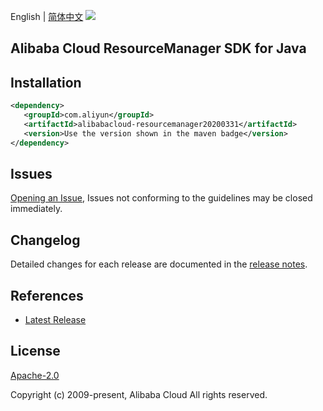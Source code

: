 English | [简体中文](README-CN.md)
![](https://aliyunsdk-pages.alicdn.com/icons/AlibabaCloud.svg)

## Alibaba Cloud ResourceManager SDK for Java

## Installation

```xml
<dependency>
   <groupId>com.aliyun</groupId>
   <artifactId>alibabacloud-resourcemanager20200331</artifactId>
   <version>Use the version shown in the maven badge</version>
</dependency>
```

## Issues
[Opening an Issue](https://github.com/aliyun/alibabacloud-java-async-sdk/issues/new), Issues not conforming to the guidelines may be closed immediately.

## Changelog
Detailed changes for each release are documented in the [release notes](./ChangeLog.txt).

## References
* [Latest Release](https://github.com/aliyun/alibabacloud-async-java-sdk/)

## License
[Apache-2.0](http://www.apache.org/licenses/LICENSE-2.0)

Copyright (c) 2009-present, Alibaba Cloud All rights reserved.